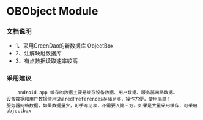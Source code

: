 # OBObject Module

### 文档说明
* 1、采用GreenDao的新数据库 ObjectBox
* 2、注解映射数据库
* 3、有点数据读取速率较高

### 采用建议
```
    android app 缓存的数据主要是缓存设备数据、用户数据、服务器网络数据。
设备数据和用户数据使用SharedPreferences存储足够，操作方便，使用简单！
服务器网络数据，如果数据量少，可手写见表，不需要入第三方。如果是大量采用缓存，可采用objectbox

```